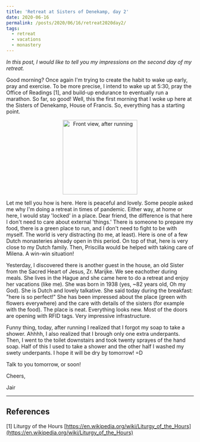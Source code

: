 ```yaml
---
title: 'Retreat at Sisters of Denekamp, day 2'
date: 2020-06-16
permalink: /posts/2020/06/16/retreat2020day2/
tags:
  - retreat
  - vacations
  - monastery
---
```


*In this post, I would like to tell you my impressions on the second day of my retreat.*

Good morning? Once again I'm trying to create the habit to wake up early, pray and exercise. To be more precise, I intend to wake up at 5:30, pray the Office of Readings [1], and build-up endurance to eventually run a marathon. So far, so good! Well, this the first morning that I woke up here at the Sisters of Denekamp, House of Francis. So, everything has a starting point.

<!-- <div align='center'><img src="/images/IMG_1308.jpg" width="200" alt="Front view, after running"></div> -->
<!-- How to embed google photos: https://webapps.stackexchange.com/questions/95450/how-to-embed-single-photo-from-google-photos-album -->

<div align='center'><img src="https://lh3.googleusercontent.com/pw/ACtC-3eCYQLbEKutxWd8EJsBxcNmeV5-Eyckmm0adj_ZrsAHwBg6ovjLLhw3TLlMnpNefFr7H6HbyYHmYnNyTaWGrfRkdGE1-ZL6LzpVLjHF0i0JcaP8uccM8NxXWLQfwmTR6F4axMPB5BdetrC-Sr_rZQmpBg=w1034-h1378-no?authuser=0" width="200" alt="Front view, after running"></div> 

Let me tell you how is here. Here is peaceful and lovely. Some people asked me why I'm doing a retreat in times of pandemic. Either way, at home or here, I would stay 'locked' in a place. Dear friend, the difference is that here I don't need to care about external 'things.' There is someone to prepare my food, there is a green place to run, and I don't need to fight to be with myself. The world is very distracting (to me, at least). Here is one of a few Dutch monasteries already open in this period. On top of that, here is very close to my Dutch family. Then, Priscilla would be helped with taking care of Milena. A win-win situation!

Yesterday, I discovered there is another guest in the house, an old Sister from the Sacred Heart of Jesus, Zr. Marijke. We see eachother during meals. She lives in the Hague and she came here to do a retreat and enjoy her vacations (like me). She was born in 1938 (yes, ~82 years old, Oh my God). She is Dutch and lovely talkative. She said today during the breakfast: "here is so perfect!" She has been impressed about the place (green with flowers everywhere) and the care with details of the sisters (for example with the food). The place is neat. Everything looks new. Most of the doors are opening with RFID tags. Very impressive infrastructure.

Funny thing, today, after running I realized that I forgot my soap to take a shower. Ahhhh, I also realized that I brough only one extra underpants. Then, I went to the toilet downstairs and took twenty sprayes of the hand soap. Half of this I used to take a shower and the other half I washed my swety underpants. I hope it will be dry by tomorrow! =D 

Talk to you tomorrow, or soon!

Cheers,

Jair

----
## References
[1] Liturgy of the Hours [https://en.wikipedia.org/wiki/Liturgy_of_the_Hours](https://en.wikipedia.org/wiki/Liturgy_of_the_Hours)
